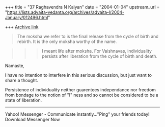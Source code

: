 +++
title = "37 Raghavendra N Kalyan"
date = "2004-01-04"
upstream_url = "https://lists.advaita-vedanta.org/archives/advaita-l/2004-January/012496.html"

+++
[Archive link](https://lists.advaita-vedanta.org/archives/advaita-l/2004-January/012496.html)

>The moksha we refer to is the final release from the cycle of birth and
>rebirth. It is the only moksha worthy of the name.

>>> I meant life after moksha. For Vaishnavas, individuality persists 
>>>after liberation from the cycle of birth and death. 

Namaste,

I have no intention to interfere in this serious discussion, but just want to share a thought.

Persistence of individuality neither guarentees independance nor freedom from bondage to the notion of "I" ness and so cannot be considered to be a state of liberation.



---------------------------------
  Yahoo! Messenger - Communicate instantly..."Ping" your friends today! Download Messenger Now

